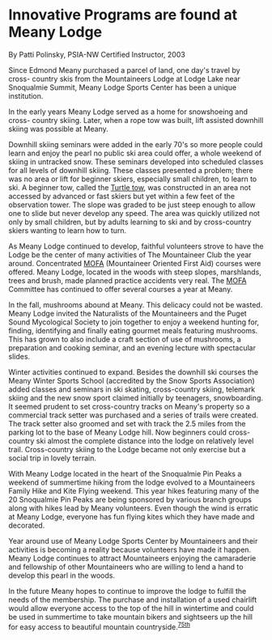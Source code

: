 # Innovative Programs are found at Meany Lodge

By Patti Polinsky, PSIA-NW Certified Instructor, 2003

Since Edmond Meany purchased a parcel of land, one day's travel by cross- country skis from the Mountaineers Lodge at Lodge Lake near Snoqualmie Summit, Meany Lodge Sports Center has been a unique institution.

In the early years Meany Lodge served as a home for snowshoeing and cross-
country skiing. Later, when a rope tow was built, lift assisted downhill skiing was possible at Meany.

Downhill skiing seminars were added in the early 70's so more people could learn and enjoy the pearl no public ski area could offer, a whole weekend of skiing in untracked snow. These seminars developed into scheduled classes for all levels of downhill skiing. These classes presented a problem; there was no area or lift for beginner skiers, especially small children, to learn to ski.
A beginner tow, called the [Turtle tow](Turtle), was constructed in an area not accessed by advanced or fast skiers but yet within a few feet of the observation tower. The slope was graded to be just steep enough to allow one to slide but never develop any speed. The area was quickly utilized not only by small children, but by adults learning to ski and by cross-country skiers wanting to learn how to turn.

As Meany Lodge continued to develop, faithful volunteers strove to have the Lodge be the center of many activities of The Mountaineer Club the year around.
Concentrated [MOFA](MOFA) (Mountaineer Oriented First Aid) courses were offered. Meany Lodge, located in the woods with steep slopes, marshlands, trees and brush, made planned practice accidents very real. The [MOFA](MOFA) Committee has continued to offer several courses a year at Meany.

In the fall, mushrooms abound at Meany. This delicacy could not be wasted. Meany Lodge invited the Naturalists of the Mountaineers and the Puget Sound Mycological Society to join together to enjoy a weekend hunting for, finding, identifying and finally eating gourmet meals featuring mushrooms. This has grown to also include a craft section of use of mushrooms, a preparation and cooking seminar, and an evening lecture with spectacular slides.

Winter activities continued to expand. Besides the downhill ski courses the Meany Winter Sports School (accredited by the Snow Sports Association) added classes and seminars in ski skating, cross-country skiing, telemark skiing and the new snow sport claimed initially by teenagers, snowboarding. It seemed prudent to set cross-country tracks on Meany's property so a commercial track setter was purchased and a series of trails were created. The track setter also groomed and set with track the 2.5 miles from the parking lot to the base of Meany Lodge hill. Now beginners could cross-country ski almost the complete distance into the lodge on relatively level trail. Cross-country skiing to the Lodge became not only exercise but a social trip in lovely terrain.

With Meany Lodge located in the heart of the Snoqualmie Pin Peaks a weekend of summertime hiking from the lodge evolved to a Mountaineers Family Hike and Kite
Flying weekend. This year hikes featuring many of the 20 Snoqualmie Pin Peaks are being sponsored by various branch groups along with hikes lead by Meany volunteers. Even though the wind is erratic at Meany Lodge, everyone has fun flying kites which they have made and decorated.

Year around use of Meany Lodge Sports Center by Mountaineers and their activities is becoming a reality because volunteers have made it happen. Meany Lodge continues to attract Mountaineers enjoying the camaraderie and fellowship of other Mountaineers who are willing to lend a hand to develop this pearl in the woods.

In the future Meany hopes to continue to improve the lodge to fulfill the needs of the membership. The purchase and installation of a used chairlift would allow everyone access to the top of the hill in wintertime and could be used in summertime to take mountain bikers and sightseers up the hill for easy access to beautiful mountain countryside.<sup>[75th][]</sup>

[75th]: /Event/Anniversary#75th